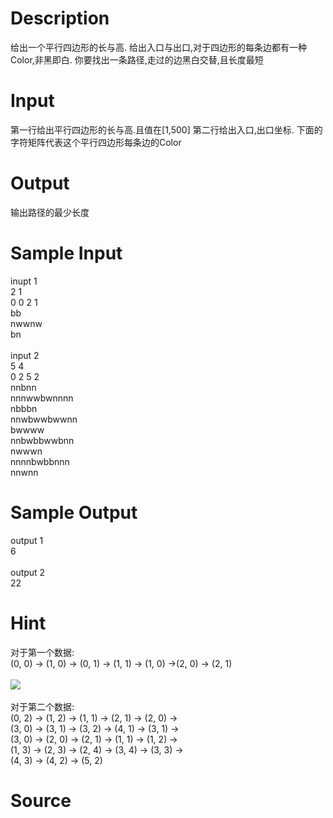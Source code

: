 
# Description

<div class="content">给出一个平行四边形的长与高.
给出入口与出口,对于四边形的每条边都有一种Color,非黑即白.
你要找出一条路径,走过的边黑白交替,且长度最短</div>

# Input

<div class="content">第一行给出平行四边形的长与高.且值在[1,500]
第二行给出入口,出口坐标.
下面的字符矩阵代表这个平行四边形每条边的Color</div>

# Output

<div class="content">输出路径的最少长度</div>

# Sample Input

<div class="content"><span class="sampledata">inupt 1<br/>
2 1<br/>
0 0 2 1<br/>
bb<br/>
nwwnw<br/>
bn<br/>
<br/>
input 2<br/>
5 4<br/>
0 2 5 2<br/>
nnbnn<br/>
nnnwwbwnnnn<br/>
nbbbn<br/>
nnwbwwbwwnn<br/>
bwwww<br/>
nnbwbbwwbnn<br/>
nwwwn<br/>
nnnnbwbbnnn<br/>
nnwnn</span></div>

# Sample Output

<div class="content"><span class="sampledata">output 1<br/>
6<br/>
<br/>
output 2<br/>
22<br/>
</span></div>

# Hint

<div class="content"><p>对于第一个数据:<br/>
(0, 0) -&gt; (1, 0) -&gt; (0, 1) -&gt; (1, 1) -&gt; (1, 0) -&gt;(2, 0) -&gt; (2, 1)<br/>
<br/>
<img border="0" src="/source/bzoj/1353/img/aHR0cHM6Ly9seWRzeS5jb20vSnVkZ2VPbmxpbmUvaW1hZ2VzLzEzNTMuanBn.jpg"/><br/>
<br/>
对于第二个数据:<br/>
(0, 2) -&gt; (1, 2) -&gt; (1, 1) -&gt; (2, 1) -&gt; (2, 0) -&gt;<br/>
(3, 0) -&gt; (3, 1) -&gt; (3, 2) -&gt; (4, 1) -&gt; (3, 1) -&gt;<br/>
(3, 0) -&gt; (2, 0) -&gt; (2, 1) -&gt; (1, 1) -&gt; (1, 2) -&gt;<br/>
(1, 3) -&gt; (2, 3) -&gt; (2, 4) -&gt; (3, 4) -&gt; (3, 3) -&gt;<br/>
(4, 3) -&gt; (4, 2) -&gt; (5, 2)</p></div>

# Source

<div class="content"><p><a href="problemset.php?search="></a></p></div>

